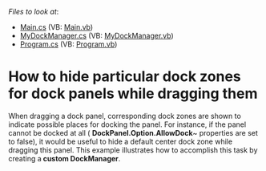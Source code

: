 <!-- default file list -->
*Files to look at*:

* [Main.cs](./CS/WindowsApplication3/Main.cs) (VB: [Main.vb](./VB/WindowsApplication3/Main.vb))
* [MyDockManager.cs](./CS/WindowsApplication3/MyDockManager.cs) (VB: [MyDockManager.vb](./VB/WindowsApplication3/MyDockManager.vb))
* [Program.cs](./CS/WindowsApplication3/Program.cs) (VB: [Program.vb](./VB/WindowsApplication3/Program.vb))
<!-- default file list end -->
# How to hide particular dock zones for dock panels while dragging them


<p>When dragging a dock panel, corresponding dock zones are shown to indicate possible places for docking the panel. For instance, if the panel cannot be docked at all ( <strong>DockPanel.Option.AllowDock</strong>~ properties are set to false), it would be useful to hide a default center dock zone while dragging this panel. This example illustrates how to accomplish this task by creating a<strong> custom DockManager</strong>.</p><br />


<br/>


